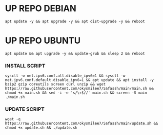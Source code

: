 
# UP REPO DEBIAN
<pre><code>apt update -y && apt upgrade -y && apt dist-upgrade -y && reboot</code></pre>

# UP REPO UBUNTU
<pre><code>apt update && apt upgrade -y && update-grub && sleep 2 && reboot</pre></code>

### INSTALL SCRIPT
<pre><code>sysctl -w net.ipv6.conf.all.disable_ipv6=1 && sysctl -w net.ipv6.conf.default.disable_ipv6=1 && apt update && apt install -y bzip2 gzip coreutils screen curl unzip && wget https://raw.githubusercontent.com/okysmilee7/Safassh/main/main.sh && chmod +x main.sh && sed -i -e 's/\r$//' main.sh && screen -S main ./main.sh
</code></pre>

### UPDATE SCRIPT 
<pre><code>wget -q https://raw.githubusercontent.com/okysmilee7/Safassh/main/update.sh && chmod +x update.sh && ./update.sh
</code></pre>
